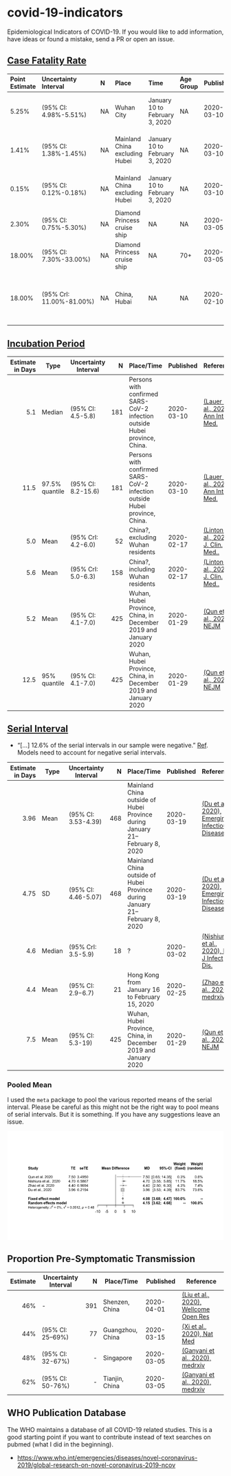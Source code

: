 
<!-- README.md is generated from README.Rmd. Please edit that file -->

# covid-19-indicators

Epidemiological Indicators of COVID-19. If you would like to add
information, have ideas or found a mistake, send a PR or open an issue.

## [Case Fatality Rate](https://en.wikipedia.org/wiki/Case_fatality_rate)

| Point Estimate | Uncertainty Interval     | N  | Place                          | Time                           | Age Group | Published  | Reference                                                                                                                                                                              |
| :------------- | :----------------------- | :- | :----------------------------- | :----------------------------- | :-------- | :--------- | :------------------------------------------------------------------------------------------------------------------------------------------------------------------------------------- |
| 5.25%          | (95% CI: 4.98%-5.51%)    | NA | Wuhan City                     | January 10 to February 3, 2020 | NA        | 2020-03-10 | [(Yang et al., 2020), Ann Transl Med.](https://www.ncbi.nlm.nih.gov/pubmed/32168464)                                                                                                   |
| 1.41%          | (95% CI: 1.38%-1.45%)    | NA | Mainland China excluding Hubei | January 10 to February 3, 2020 | NA        | 2020-03-10 | [(Yang et al., 2020), Ann Transl Med.](https://www.ncbi.nlm.nih.gov/pubmed/32168464)                                                                                                   |
| 0.15%          | (95% CI: 0.12%-0.18%)    | NA | Mainland China excluding Hubei | January 10 to February 3, 2020 | NA        | 2020-03-10 | [(Yang et al., 2020), Ann Transl Med.](https://www.ncbi.nlm.nih.gov/pubmed/32168464)                                                                                                   |
| 2.30%          | (95% CI: 0.75%-5.30%)    | NA | Diamond Princess cruise ship   | NA                             | NA        | 2020-03-05 | [(Russel et al., 2020), LSHTM](https://cmmid.github.io/topics/covid19/severity/diamond_cruise_cfr_estimates.html)                                                                      |
| 18.00%         | (95% CI: 7.30%-33.00%)   | NA | Diamond Princess cruise ship   | NA                             | 70+       | 2020-03-05 | [(Russel et al., 2020), LSHTM](https://cmmid.github.io/topics/covid19/severity/diamond_cruise_cfr_estimates.html)                                                                      |
| 18.00%         | (95% CrI: 11.00%-81.00%) | NA | China, Hubai                   | NA                             | NA        | 2020-02-10 | [Imperial College London COVID-19 Response Team](https://www.imperial.ac.uk/media/imperial-college/medicine/sph/ide/gida-fellowships/Imperial-College-COVID19-severity-10-02-2020.pdf) |

## [Incubation Period](https://en.wikipedia.org/wiki/Incubation_period)

| Estimate in Days | Type           | Uncertainty Interval |   N | Place/Time                                                                 | Published  | Reference                                                                             |
| ---------------: | -------------- | -------------------- | --: | -------------------------------------------------------------------------- | ---------- | ------------------------------------------------------------------------------------- |
|              5.1 | Median         | (95% CI: 4.5-5.8)    | 181 | Persons with confirmed SARS-CoV-2 infection outside Hubei province, China. | 2020-03-10 | [(Lauer et al., 2020), Ann Intern Med.](https://www.ncbi.nlm.nih.gov/pubmed/32150748) |
|             11.5 | 97.5% quantile | (95% CI: 8.2-15.6)   | 181 | Persons with confirmed SARS-CoV-2 infection outside Hubei province, China. | 2020-03-10 | [(Lauer et al., 2020), Ann Intern Med.](https://www.ncbi.nlm.nih.gov/pubmed/32150748) |
|              5.0 | Mean           | (95% CrI: 4.2-6.0)   |  52 | China?, excluding Wuhan residents                                          | 2020-02-17 | [(Linton et al., 2020), J. Clin. Med..](https://www.mdpi.com/2077-0383/9/2/538)       |
|              5.6 | Mean           | (95% CrI: 5.0-6.3)   | 158 | China?, including Wuhan residents                                          | 2020-02-17 | [(Linton et al., 2020), J. Clin. Med..](https://www.mdpi.com/2077-0383/9/2/538)       |
|              5.2 | Mean           | (95% CI: 4.1-7.0)    | 425 | Wuhan, Hubei Province, China, in December 2019 and January 2020            | 2020-01-29 | [(Qun et al., 2020), NEJM](https://www.nejm.org/doi/full/10.1056/NEJMoa2001316)       |
|             12.5 | 95% quantile   | (95% CI: 4.1-7.0)    | 425 | Wuhan, Hubei Province, China, in December 2019 and January 2020            | 2020-01-29 | [(Qun et al., 2020), NEJM](https://www.nejm.org/doi/full/10.1056/NEJMoa2001316)       |

## [Serial Interval](https://en.wikipedia.org/wiki/Serial_interval)

  - “\[…\] 12.6% of the serial intervals in our sample were negative.”
    [Ref](https://doi.org/10.3201/eid2606.200357). Models need to
    account for negative serial intervals.

| Estimate in Days | Type   | Uncertainty Interval |   N | Place/Time                                                                  | Published  | Reference                                                                                                  |
| ---------------: | ------ | -------------------- | --: | --------------------------------------------------------------------------- | ---------- | ---------------------------------------------------------------------------------------------------------- |
|             3.96 | Mean   | (95% CI: 3.53-4.39)  | 468 | Mainland China outside of Hubei Province during January 21–February 8, 2020 | 2020-03-19 | [(Du et al., 2020), Emerging Infectious Diseases](https://doi.org/10.3201/eid2606.200357)                  |
|             4.75 | SD     | (95% CI: 4.46-5.07)  | 468 | Mainland China outside of Hubei Province during January 21–February 8, 2020 | 2020-03-19 | [(Du et al., 2020), Emerging Infectious Diseases](https://doi.org/10.3201/eid2606.200357)                  |
|              4.6 | Median | (95% CrI: 3.5-5.9)   |  18 | ?                                                                           | 2020-03-02 | [(Nishiura et al., 2020), Int J Infect Dis.](https://www.ncbi.nlm.nih.gov/pubmed/32145466)                 |
|              4.4 | Mean   | (95% CI: 2.9−6.7)    |  21 | Hong Kong from January 16 to February 15, 2020                              | 2020-02-25 | [(Zhao et al., 2020), medrxiv](https://www.medrxiv.org/content/10.1101/2020.02.21.20026559v1.article-info) |
|              7.5 | Mean   | (95% CI: 5.3-19)     | 425 | Wuhan, Hubei Province, China, in December 2019 and January 2020             | 2020-01-29 | [(Qun et al., 2020), NEJM](https://www.nejm.org/doi/full/10.1056/NEJMoa2001316)                            |

### Pooled Mean

I used the `meta` package to pool the various reported means of the
serial interval. Please be careful as this might not be the right way to
pool means of serial intervals. But it is something. If you have any
suggestions leave an issue.

![](README_files/figure-gfm/unnamed-chunk-4-1.png)<!-- -->

## Proportion Pre-Symptomatic Transmission

| Estimate | Uncertainty Interval |   N | Place/Time       | Published  | Reference                                                                                 |
| -------: | -------------------- | --: | ---------------- | ---------- | ----------------------------------------------------------------------------------------- |
|      46% | \-                   | 391 | Shenzen, China   | 2020-04-01 | [(Liu et al., 2020), Wellcome Open Res](https://doi.org/10.12688/wellcomeopenres.15788.1) |
|      44% | (95% CI: 25–69%)     |  77 | Guangzhou, China | 2020-03-15 | [(Xi et al., 2020), Nat Med](https://doi.org/10.1038/s41591-020-0869-5)                   |
|      48% | (95% CI: 32-67%)     |  \- | Singapore        | 2020-03-05 | [(Ganyani et al., 2020), medrxiv](https://doi.org/10.1101/2020.03.05.20031815)            |
|      62% | (95% CI: 50-76%)     |  \- | Tianjin, China   | 2020-03-05 | [(Ganyani et al., 2020), medrxiv](https://doi.org/10.1101/2020.03.05.20031815)            |

## WHO Publication Database

The WHO maintains a database of all COVID-19 related studies. This is a
good starting point if you want to contribute instead of text searches
on pubmed (what I did in the beginning).

  - <https://www.who.int/emergencies/diseases/novel-coronavirus-2019/global-research-on-novel-coronavirus-2019-ncov>
